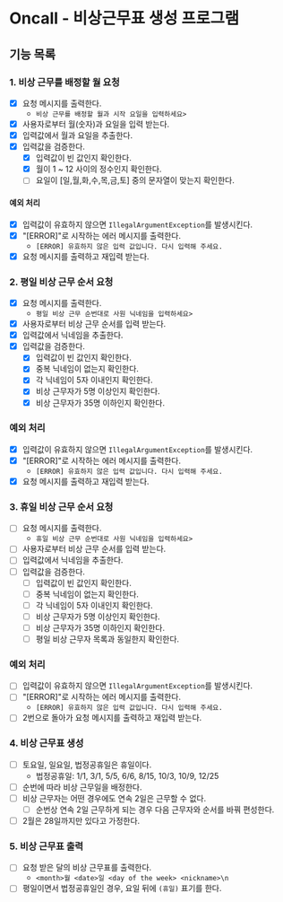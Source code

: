 # Oncall - 비상근무표 생성 프로그램

## 기능 목록
### 1. 비상 근무를 배정할 월 요청
- [x] 요청 메시지를 출력한다.
  - `비상 근무를 배정할 월과 시작 요일을 입력하세요> `
- [x] 사용자로부터 월(숫자)과 요일을 입력 받는다.
- [x] 입력값에서 월과 요일을 추출한다.
- [x] 입력값을 검증한다.
  - [x] 입력값이 빈 값인지 확인한다.
  - [x] 월이 1 ~ 12 사이의 정수인지 확인한다.
  - [ ] 요일이 [일,월,화,수,목,금,토] 중의 문자열이 맞는지 확인한다.
#### 예외 처리
- [x] 입력값이 유효하지 않으면 `IllegalArgumentException`를 발생시킨다.
- [x] "[ERROR]"로 시작하는 에러 메시지를 출력한다.
  - `[ERROR] 유효하지 않은 입력 값입니다. 다시 입력해 주세요.`
- [x] 요청 메시지를 출력하고 재입력 받는다.

### 2. 평일 비상 근무 순서 요청
- [x] 요청 메시지를 출력한다.
  - `평일 비상 근무 순번대로 사원 닉네임을 입력하세요> `
- [x] 사용자로부터 비상 근무 순서를 입력 받는다.
- [x] 입력값에서 닉네임을 추출한다.
- [x] 입력값을 검증한다.
  - [x] 입력값이 빈 값인지 확인한다.
  - [x] 중복 닉네임이 없는지 확인한다.
  - [x] 각 닉네임이 5자 이내인지 확인한다.
  - [x] 비상 근무자가 5명 이상인지 확인한다.
  - [x] 비상 근무자가 35명 이하인지 확인한다.
### 예외 처리
- [x] 입력값이 유효하지 않으면 `IllegalArgumentException`를 발생시킨다.
- [x] "[ERROR]"로 시작하는 에러 메시지를 출력한다.
  - `[ERROR] 유효하지 않은 입력 값입니다. 다시 입력해 주세요.`
- [x] 요청 메시지를 출력하고 재입력 받는다.

### 3. 휴일 비상 근무 순서 요청
- [ ] 요청 메시지를 출력한다.
  - `휴일 비상 근무 순번대로 사원 닉네임을 입력하세요> `
- [ ] 사용자로부터 비상 근무 순서를 입력 받는다.
- [ ] 입력값에서 닉네임을 추출한다.
- [ ] 입력값을 검증한다.
  - [ ] 입력값이 빈 값인지 확인한다.
  - [ ] 중복 닉네임이 없는지 확인한다.
  - [ ] 각 닉네임이 5자 이내인지 확인한다.
  - [ ] 비상 근무자가 5명 이상인지 확인한다.
  - [ ] 비상 근무자가 35명 이하인지 확인한다.
  - [ ] 평일 비상 근무자 목록과 동일한지 확인한다.
### 예외 처리
- [ ] 입력값이 유효하지 않으면 `IllegalArgumentException`를 발생시킨다.
- [ ] "[ERROR]"로 시작하는 에러 메시지를 출력한다.
  - `[ERROR] 유효하지 않은 입력 값입니다. 다시 입력해 주세요.`
- [ ] 2번으로 돌아가 요청 메시지를 출력하고 재입력 받는다.

### 4. 비상 근무표 생성
- [ ] 토요일, 일요일, 법정공휴일은 휴일이다.
  - 법정공휴일: 1/1, 3/1, 5/5, 6/6, 8/15, 10/3, 10/9, 12/25
- [ ] 순번에 따라 비상 근무일을 배정한다.
- [ ] 비상 근무자는 어떤 경우에도 연속 2일은 근무할 수 없다.
  - [ ] 순번상 연속 2일 근무하게 되는 경우 다음 근무자와 순서를 바꿔 편성한다.
- [ ] 2월은 28일까지만 있다고 가정한다.

### 5. 비상 근무표 출력
- [ ] 요청 받은 달의 비상 근무표를 출력한다.
  - `<month>월 <date>일 <day of the week> <nickname>\n`
- [ ] 평일이면서 법정공휴일인 경우, 요일 뒤에 `(휴일)` 표기를 한다. 